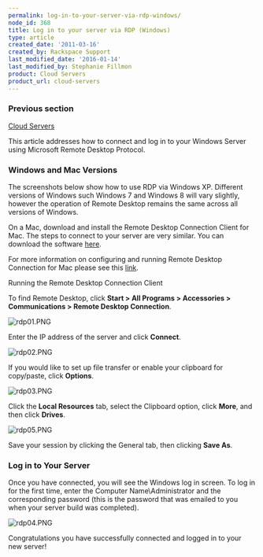 ```yaml
---
permalink: log-in-to-your-server-via-rdp-windows/
node_id: 368
title: Log in to your server via RDP (Windows)
type: article
created_date: '2011-03-16'
created_by: Rackspace Support
last_modified_date: '2016-01-14'
last_modified_by: Stephanie Fillmon
product: Cloud Servers
product_url: cloud-servers
---
```


### Previous section

[Cloud Servers](/how-to/cloud-servers)

This article addresses how to connect and log in to your Windows Server
using Microsoft Remote Desktop Protocol.

### Windows and Mac Versions

The screenshots below show how to use RDP via Windows XP. Different
versions of Windows such Windows 7 and Windows 8 will vary slightly,
however the operation of Remote Desktop remains the same across all
versions of Windows.

On a Mac, download and install the Remote Desktop Connection Client for
Mac. The steps to connect to your server are very similar. You can
download the software
[here](https://itunes.apple.com/us/app/microsoft-remote-desktop/id715768417?mt=12).

For more information on configuring and running Remote Desktop
Connection for Mac please see this
[link](https://technet.microsoft.com/en-us/library/dn473012.aspx).

Running the Remote Desktop Connection Client

To find Remote Desktop, click **Start > All Programs > Accessories > Communications > Remote Desktop Connection**.

<img src="http://c0042672.cdn.cloudfiles.rackspacecloud.com/rdp01.PNG" alt="rdp01.PNG" />

Enter the IP address of the server and click **Connect**.

<img src="http://c0042672.cdn.cloudfiles.rackspacecloud.com/rdp02.PNG" alt="rdp02.PNG" />

If you would like to set up file transfer or enable your clipboard for
copy/paste, click **Options**.

<img src="http://c0042672.cdn.cloudfiles.rackspacecloud.com/rdp03.PNG" alt="rdp03.PNG" />

Click the **Local Resources** tab, select the Clipboard option, click
**More**, and then click **Drives**.

<img src="http://c0042672.cdn.cloudfiles.rackspacecloud.com/rdp05.PNG" alt="rdp05.PNG" />

Save your session by clicking the General tab, then clicking **Save
As**.

### Log in to Your Server

Once you have connected, you will see the Windows log in screen. To log
in for the first time, enter the Computer Name\\Administrator and the
corresponding password (this is the password that was emailed to you
when your server build was completed).

<img src="http://c0042672.cdn.cloudfiles.rackspacecloud.com/rdp04.PNG" alt="rdp04.PNG" />

Congratulations you have successfully connected and logged in to your
new server!
